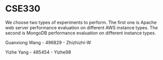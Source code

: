 # CSE330

We choose two types of experiments to perform. The first one is Apache web server performance evaluation on different AWS instance types. The second is MongoDB performance evaluation on different instance types.

Guanxiong Wang - 496829 - Zhizhizhi-W

Yizhe Yang - 485454 - Yizhe98
